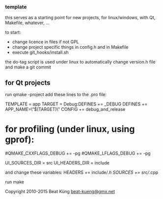 ### template ###

this serves as a starting point for new projects, for linux/windows, with Qt,
Makefile, whatever, ...

to start:
- change licence in files if not GPL
- change project specific things in config.h and in Makefile
- execute git_hooks/install.sh

the do-tag script is used under linux to automatically change version.h file and
make a git commit


for Qt projects
---------------
run qmake -project
add these lines to the .pro file:

TEMPLATE = app
TARGET = <app name>
Debug:DEFINES += _DEBUG
DEFINES += APP_NAME=\\\"$(TARGET)\\\"
CONFIG += debug_and_release
# for profiling (under linux, using gprof):
#QMAKE_CXXFLAGS_DEBUG += -pg
#QMAKE_LFLAGS_DEBUG += -pg

UI_SOURCES_DIR = src
UI_HEADERS_DIR = include

and change these variables:
HEADERS += include/*.h
SOURCES += src/*.cpp

run make


Copyright 2010-2015 Beat Küng <beat-kueng@gmx.net>

